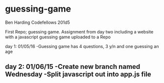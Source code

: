 # guessing-game
Ben Harding
Codefellows 201d5

First Repo; guessing game.  Assignment from day two including a website with a javascript guessing game uploaded to a Repo

day 1: 01/05/16
-Guessing game has 4 questions, 3 y/n and one guessing an age

day 2: 01/06/15
-Create new branch named Wednesday
-Split javascript out into app.js file
-
